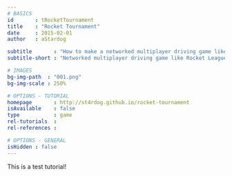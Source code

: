 ```yaml
---
# BASICS
id       : tRocketTournament
title    : "Rocket Tournament"
date     : 2015-02-01
author   : aStardog

subtitle       : "How to make a networked multiplayer driving game like Rocket League!"
subtitle-short : "Networked multiplayer driving game like Rocket League!"

# IMAGES
bg-img-path  : "001.png"
bg-img-scale : 250%

# OPTIONS - TUTORIAL
homepage       : http://st4rdog.github.io/rocket-tournament
isAvailable    : false
type           : game
rel-tutorials  : 
rel-references : 

# OPTIONS - GENERAL
isHidden : false
---
```

This is a test tutorial!